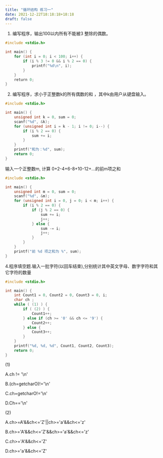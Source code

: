 ```yaml
---
title: "循环结构 练习一"
date: 2021-12-22T18:18:18+18:18
draft: false
---
```


<!--more-->

1. 编写程序，输出100以内所有不能被3 整除的偶数。

```c
#include <stdio.h>

int main() {
    for (int i = 0; i < 100; i++) {
        if (i % 3 != 0 && i % 2 == 0) {
            printf("%d\n", i);
        }         
    }
    return 0;
}
```

2. 编写程序，求小于正整数k的所有偶数的和 ，其中k由用户从键盘输入。

```c
#include <stdio.h>

int main() {
    unsigned int k = 0, sum = 0;
    scanf("%d", &k);
    for (unsigned int i = k - 1; i != 0; i--) {
        if (i % 2 == 0) {
            sum += i;
        }
    }
    printf("和为：%d", sum);
    return 0;
}
```

输入一个正整数m, 计算 0+2-4+6-8+10-12+...的前m项之和

```c
#include <stdio.h>

int main() {
    unsigned int m = 0, sum = 0;
    scanf("%d", &m);
    for (unsigned int i = 0, j = 0; i < m; i++) {
        if (i % 2 == 0) {
            if (j % 2 == 0) {
                sum += i;
                j++;
            } else {
                sum -= i;
                j++;
            }
        }
    }    
    printf("前 %d 项之和为 %", sum);    
}
```

4.程序填空题.输入一批字符(以回车结束),分别统计其中英文字母、数字字符和其它字符的数量

```c
#include <stdio.h>

int main() {
    int Count1 = 0, Count2 = 0, Count3 = 0, i;
    char ch ;
    while ( (1) ) {
        if ( (2) ) {
            Count1++;
        } else if (ch >= '0' && ch <= '9') {
            Count2++;
        } else {
            Count3++;
        }
    }
    printf("%d, %d, %d", Count1, Count2, Count3);
    return 0;
}
```

(1) 

A.ch != '\n' 

B.(ch=getcharO)!='\n' 

C.ch=getcharO!='\n' 

D.Ch=='\n'

 (2) 

A.ch>=A'&&ch<='Z'||ch>='a'&&ch<='z' 

B.ch>='A'&&ch<='Z'&&ch>='a'&&ch<='z' 

C.ch>='A'&&ch<='Z' 

D.ch>='a'&&ch<='Z'

